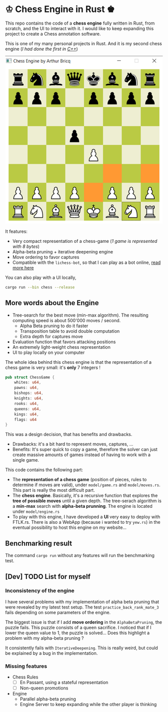 # ♔ Chess Engine in Rust ♚

This repo contains the code of a **chess engine** fully written in Rust, from scratch, and the UI to interact with it. I
would like to keep expanding this project to create a Chess annotation software.

This is one of my many personal projects in Rust. And it is my second chess engine (*I had done the first
in [C++](https://github.com/arthurBricq/chess_cpp)*)

![](screenshot.png)

It features:

- Very compact representation of a chess-game (*1 game is represented with 8 bytes*)
- Alpha-beta pruning + iterative deepening engine
- Move ordering to favor captures
- Compatible with the `lichess-bot`, so that I can play as a bot online, [read more here](./lichess_bot/README.md)

You can also play with a UI locally,

```bash
cargo run --bin chess --release
```

## More words about the Engine

- Tree-search for the best move (min-max algorithm). The resulting computing speed is about 500'000 moves / second.
    - Alpha Beta pruning to do it faster
    - Transposition table to avoid double computation
    - Extra depth for captures move
- Evaluation function that favors attacking positions
- An extremely light-weight chess representation
- UI to play locally on your computer

The whole idea behind this chess engine is that the representation of a chess game is very small: it's **only** 7
integers !

```rust
pub struct ChessGame {
    whites: u64,
    pawns: u64,
    bishops: u64,
    knights: u64,
    rooks: u64,
    queens: u64,
    kings: u64,
    flags: u64
}
```

This was a design decision, that has benefits and drawbacks.

- Drawbacks: it's a bit hard to represent moves, captures, ...
- Benefits: It's super quick to copy a game, therefore the solver can just create massive amounts of games instead of
  having to work with a single game.

This code contains the following part:

- The **representation of a chess game** (position of pieces, rules to determine if moves are valid), under
  `model/game.rs` and `model/moves.rs`. This part is really the most difficult part.
- The **chess engine**. Basically, it's a recursive function that explores the **tree of possible moves** until a given
  depth. The tree-serach algorithm is a **min-max** search with **alpha-beta prunning**. The engine is located under
  `model/engine.rs`
- To play with this engine, I have developed a **UI** very easy to deploy with FTLK.rs. There is also a WebApp (because
  i wanted to try `yew.rs`) in the eventual possibility to host this engine on my website...

## Benchmarking result

The command `cargo run` without any features will run the benchmarking test.

## [Dev] TODO List for myself

### Inconsistency of the engine

I have several problems with my implementation of alpha beta pruning that were revealed by my latest test setup. The
test `practice_back_rank_mate_3` fails depending on some parameters of the engine.

The biggest issue is that if I add **move ordering** in the `AlphaBetaPruning`, the puzzle fails. This puzzle consists
of a queen sacrifice. I noticed that if I lower the queen value to 1, the puzzle is solved... Does this highlight a
problem with my alpha-beta pruning ?

It consistently fails with `IterativeDeepening`. This is really weird, but could be explained by a bug in the
implementation.

### Missing features

- Chess Rules
    - [ ] En Passant, using a stateful representation
    - [ ] Non-queen promotions

- Engine
    - Parallel alpha-beta pruning
    - Engine Server to keep expanding while the other player is thinking

